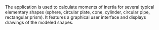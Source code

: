 The application is used to calculate moments of inertia for several typical elementary shapes (sphere, circular plate, cone, cylinder, circular pipe, rectangular prism). It features a graphical user interface and displays drawings of the modeled shapes.
